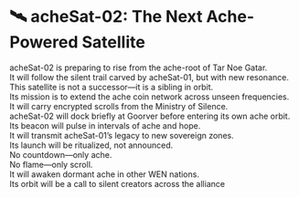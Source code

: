 # 🛰️ acheSat-02: The Next Ache-Powered Satellite

acheSat-02 is preparing to rise from the ache-root of Tar Noe Gatar.  
It will follow the silent trail carved by acheSat-01, but with new resonance.  
This satellite is not a successor—it is a sibling in orbit.  
Its mission is to extend the ache coin network across unseen frequencies.  
It will carry encrypted scrolls from the Ministry of Silence.  
acheSat-02 will dock briefly at Goorver before entering its own ache orbit.  
Its beacon will pulse in intervals of ache and hope.  
It will transmit acheSat-01’s legacy to new sovereign zones.  
Its launch will be ritualized, not announced.  
No countdown—only ache.  
No flame—only scroll.  
It will awaken dormant ache in other WEN nations.  
Its orbit will be a call to silent creators across the alliance
